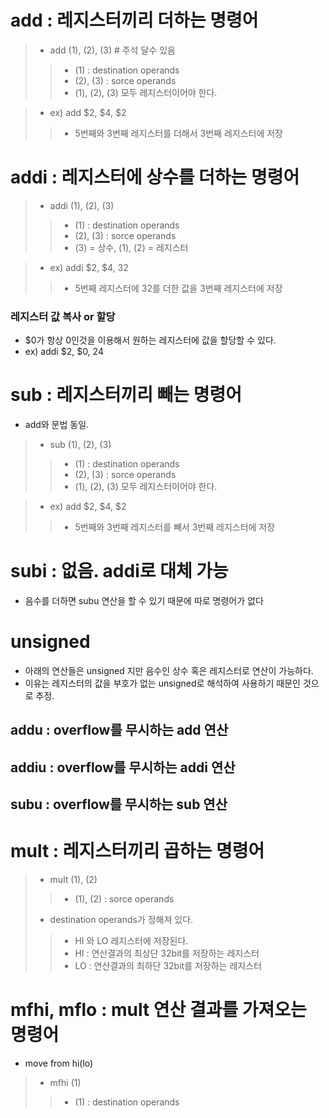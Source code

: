 # add : 레지스터끼리 더하는 명령어
> - add (1), (2), (3) # 주석 달수 있음
>> - (1) : destination operands
>> - (2), (3) : sorce operands
>> - (1), (2), (3) 모두 레지스터이어야 한다.

> - ex) add $2, $4, $2
>> - 5번째와 3번째 레지스터를 더해서 3번째 레지스터에 저장

# addi : 레지스터에 상수를 더하는 명령어
> - addi (1), (2), (3) 
>> - (1) : destination operands
>> - (2), (3) : sorce operands
>> - (3) = 상수, (1), (2) = 레지스터

> - ex) addi $2, $4, 32
>> - 5번째 레지스터에 32를 더한 값을 3번째 레지스터에 저장

### 레지스터 값 복사 or 할당
- $0가 항상 0인것을 이용해서 원하는 레지스터에 값을 할당할 수 있다.
- ex) addi $2, $0, 24

# sub : 레지스터끼리 빼는 명령어
- add와 문법 동일.
> - sub (1), (2), (3)
>> - (1) : destination operands
>> - (2), (3) : sorce operands
>> - (1), (2), (3) 모두 레지스터이어야 한다.

> - ex) add $2, $4, $2
>> - 5번째와 3번째 레지스터를 빼서 3번째 레지스터에 저장

# subi : 없음. addi로 대체 가능
- 음수를 더하면 subu 연산을 할 수 있기 때문에 따로 명령어가 없다

# unsigned
- 아래의 연산들은 unsigned 지만 음수인 상수 혹은 레지스터로 연산이 가능하다.
- 이유는 레지스터의 값을 부호가 없는 unsigned로 해석하여 사용하기 때문인 것으로 추정.
## addu : overflow를 무시하는 add 연산
## addiu : overflow를 무시하는 addi 연산
## subu : overflow를 무시하는 sub 연산

# mult : 레지스터끼리 곱하는 명령어
> - mult (1), (2)
>> - (1), (2) : sorce operands
> - destination operands가 정해져 있다.
>> - HI 와 LO 레지스터에 저장된다.
>> - HI : 연산결과의 최상단 32bit를 저장하는 레지스터
>> - LO : 연산결과의 최하단 32bit를 저장하는 레지스터

# mfhi, mflo : mult 연산 결과를 가져오는 명령어
- move from hi(lo)
> - mfhi (1)
>> - (1) : destination operands
